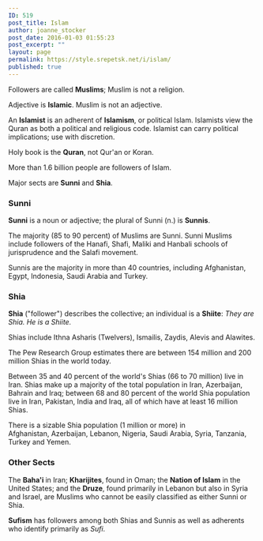 ```yaml
---
ID: 519
post_title: Islam
author: joanne_stocker
post_date: 2016-01-03 01:55:23
post_excerpt: ""
layout: page
permalink: https://style.srepetsk.net/i/islam/
published: true
---
```

Followers are called <strong>Muslims</strong>; Muslim is not a religion.

Adjective is <strong>Islamic</strong>. Muslim is not an adjective.

An <strong>Islamist</strong> is an adherent of <strong>Islamism</strong>, or political Islam. Islamists view the Quran as both a political and religious code. Islamist can carry political implications; use with discretion.

Holy book is the <strong>Quran</strong>, not Qur'an or Koran.

More than 1.6 billion people are followers of Islam.

Major sects are <strong>Sunni</strong> and <strong>Shia</strong>.
<h3>Sunni</h3>
<strong>Sunni</strong> is a noun or adjective; the plural of Sunni (n.) is <strong>Sunnis</strong>.

The majority (85 to 90 percent) of Muslims are Sunni. Sunni Muslims include followers of the Hanafi, Shafi, Maliki and Hanbali schools of jurisprudence and the Salafi movement.

Sunnis are the majority in more than 40 countries, including Afghanistan, Egypt, Indonesia, Saudi Arabia and Turkey.
<h3>Shia</h3>
<strong>Shia</strong> ("follower") describes the collective; an individual is a <strong>Shiite</strong>:<em> </em><em>They are Shia. He is a Shiite.</em>

Shias include Ithna Asharis (Twelvers), Ismailis, Zaydis, Alevis and Alawites.

The Pew Research Group estimates there are between 154 million and 200 million Shias in the world today.

Between 35 and 40 percent of the world's Shias (66 to 70 million) live in Iran. Shias make up a majority of the total population in Iran, Azerbaijan, Bahrain and Iraq; between 68 and 80 percent of the world Shia population live in Iran, Pakistan, India and Iraq, all of which have at least 16 million Shias.

There is a sizable Shia population (1 million or more) in Afghanistan, Azerbaijan, Lebanon, Nigeria, Saudi Arabia, Syria, Tanzania, Turkey and Yemen.
<h3>Other Sects</h3>
The <strong>Baha'i </strong>in Iran; <strong>Kharijites</strong>, found in Oman; the <strong>Nation of Islam</strong> in the United States; and the <strong>Druze</strong>, found primarily in Lebanon but also in Syria and Israel, are Muslims who cannot be easily classified as either Sunni or Shia.

<strong>Sufism</strong> has followers among both Shias and Sunnis as well as adherents who identify primarily as <em>Sufi</em>.